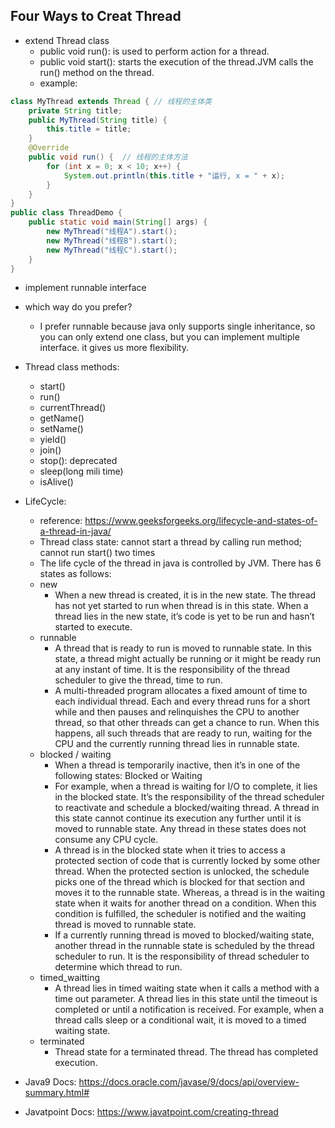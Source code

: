 ## Four Ways to Creat Thread
- extend Thread class
  - public void run(): is used to perform action for a thread.
  - public void start(): starts the execution of the thread.JVM calls the run() method on the thread.
  - example:
```java
class MyThread extends Thread { // 线程的主体类
    private String title;
    public MyThread(String title) {
        this.title = title;
    }
    @Override
    public void run() {  // 线程的主体方法
        for (int x = 0; x < 10; x++) {
            System.out.println(this.title + "运行, x = " + x);
        }
    }
}
public class ThreadDemo {
    public static void main(String[] args) {
        new MyThread("线程A").start();
        new MyThread("线程B").start();
        new MyThread("线程C").start();
    }
}
```
- implement runnable interface
- which way do you prefer? 
  - I prefer runnable because java only supports single inheritance, so you can only extend one class, but you can implement multiple interface. it gives us more flexibility.

- Thread class methods:
  - start()
  - run()
  - currentThread()
  - getName()
  - setName()
  - yield()
  - join()
  - stop(): deprecated
  - sleep(long mili time)
  - isAlive()

- LifeCycle:
  - reference: https://www.geeksforgeeks.org/lifecycle-and-states-of-a-thread-in-java/
  - Thread class state: cannot start a thread by calling run method; cannot run start() two times
  - The life cycle of the thread in java is controlled by JVM. There has 6 states as follows:
  - new
    - When a new thread is created, it is in the new state. The thread has not yet started to run when thread is in this state. When a thread lies in the new state, it’s code is yet to be run and hasn’t started to execute.
  - runnable
    - A thread that is ready to run is moved to runnable state. In this state, a thread might actually be running or it might be ready run at any instant of time. It is the responsibility of the thread scheduler to give the thread, time to run.
    - A multi-threaded program allocates a fixed amount of time to each individual thread. Each and every thread runs for a short while and then pauses and relinquishes the CPU to another thread, so that other threads can get a chance to run. When this happens, all such threads that are ready to run, waiting for the CPU and the currently running thread lies in runnable state.
  - blocked / waiting
    - When a thread is temporarily inactive, then it’s in one of the following states: Blocked or Waiting
    - For example, when a thread is waiting for I/O to complete, it lies in the blocked state. It’s the responsibility of the thread scheduler to reactivate and schedule a blocked/waiting thread. A thread in this state cannot continue its execution any further until it is moved to runnable state. Any thread in these states does not consume any CPU cycle.
    - A thread is in the blocked state when it tries to access a protected section of code that is currently locked by some other thread. When the protected section is unlocked, the schedule picks one of the thread which is blocked for that section and moves it to the runnable state. Whereas, a thread is in the waiting state when it waits for another thread on a condition. When this condition is fulfilled, the scheduler is notified and the waiting thread is moved to runnable state.
    - If a currently running thread is moved to blocked/waiting state, another thread in the runnable state is scheduled by the thread scheduler to run. It is the responsibility of thread scheduler to determine which thread to run.
  - timed_waitting
    - A thread lies in timed waiting state when it calls a method with a time out parameter. A thread lies in this state until the timeout is completed or until a notification is received. For example, when a thread calls sleep or a conditional wait, it is moved to a timed waiting state.
  - terminated
    - Thread state for a terminated thread. The thread has completed execution.


- Java9 Docs: https://docs.oracle.com/javase/9/docs/api/overview-summary.html#
- Javatpoint Docs: https://www.javatpoint.com/creating-thread

